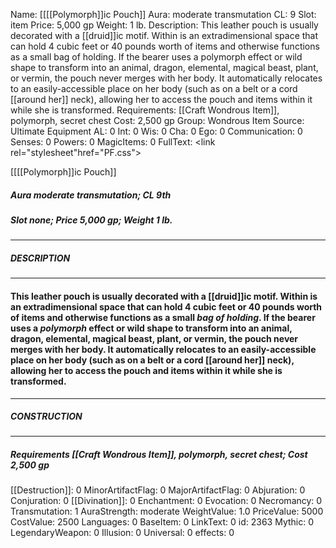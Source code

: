 Name: [[[[Polymorph]]ic Pouch]]
Aura: moderate transmutation
CL: 9
Slot: item
Price: 5,000 gp
Weight: 1 lb.
Description: This leather pouch is usually decorated with a [[druid]]ic motif. Within is an extradimensional space that can hold 4 cubic feet or 40 pounds worth of items and otherwise functions as a small bag of holding. If the bearer uses a polymorph effect or wild shape to transform into an animal, dragon, elemental, magical beast, plant, or vermin, the pouch never merges with her body. It automatically relocates to an easily-accessible place on her body (such as on a belt or a cord [[around her]] neck), allowing her to access the pouch and items within it while she is transformed.
Requirements: [[Craft Wondrous Item]], polymorph, secret chest
Cost: 2,500 gp
Group: Wondrous Item
Source: Ultimate Equipment
AL: 0
Int: 0
Wis: 0
Cha: 0
Ego: 0
Communication: 0
Senses: 0
Powers: 0
MagicItems: 0
FullText: <link rel="stylesheet"href="PF.css"><div class="heading"><p class="alignleft">[[[[Polymorph]]ic Pouch]]</p><div style="clear: both;"></div></div><div><h5><b>Aura </b>moderate transmutation; <b>CL </b>9th</h5><h5><b>Slot </b>none; <b>Price </b>5,000 gp; <b>Weight </b>1 lb.</h5></div><hr/><div><h5><b>DESCRIPTION</b></h5></div><hr/><div><h4><p>This leather pouch is usually decorated with a [[druid]]ic motif. Within is an extradimensional space that can hold 4 cubic feet or 40 pounds worth of items and otherwise functions as a small <i>bag of holding</i>. If the bearer uses a <i>polymorph</i> effect or wild shape to transform into an animal, dragon, elemental, magical beast, plant, or vermin, the pouch never merges with her body. It automatically relocates to an easily-accessible place on her body (such as on a belt or a cord [[around her]] neck), allowing her to access the pouch and items within it while she is transformed.</p></h4></div><hr/><div><h5><b>CONSTRUCTION</b></h5></div><hr/><div><h5><b>Requirements </b>[[Craft Wondrous Item]], <i>polymorph</i>, <i>secret chest</i>; <b>Cost </b>2,500 gp</h5></div>
[[Destruction]]: 0
MinorArtifactFlag: 0
MajorArtifactFlag: 0
Abjuration: 0
Conjuration: 0
[[Divination]]: 0
Enchantment: 0
Evocation: 0
Necromancy: 0
Transmutation: 1
AuraStrength: moderate
WeightValue: 1.0
PriceValue: 5000
CostValue: 2500
Languages: 0
BaseItem: 0
LinkText: 0
id: 2363
Mythic: 0
LegendaryWeapon: 0
Illusion: 0
Universal: 0
effects: 0

